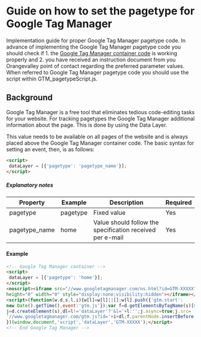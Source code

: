 Guide on how to set the pagetype for Google Tag Manager
=================================

Implementation guide for proper Google Tag Manager pagetype code. In advance of implementing the Google Tag Manager pagetype code you should check if 1. the [Google Tag Manager container code](https://github.com/orangevalley/GTM_standard) is working properly and 2. you have received an instruction document from you Orangevalley point of contact regarding the preferred parameter values. When referred to Google Tag Manager pagetype code you should use the script within GTM_pagetypeScript.js.

## Background
Google Tag Manager is a free tool that eliminates tedious code-editing tasks for your website. For tracking pagetypes the Google Tag Manager additional information about the page. This is done by using the Data Layer.

This value needs to be available on all pages of the website and is always placed above the Google Tag Manager container code. The basic syntax for setting an event, then, is as follows:

```html
<script>
 dataLayer = [{'pagetype': 'pagetype_name'}];
</script>
```

##### Explanatory notes
| Property       | Example   | Description                                                     | Required |
| -------------- | --------- |---------------------------------------------------------------- | -------- |
| pagetype          | pagetype     | Fixed value                                                     | Yes      |
| pagetype_name     | home    | Value should follow the specification received per e-mail | Yes      |


#### Example
```html
<!-- Google Tag Manager container -->
<script>
 dataLayer = [{'pagetype': 'home'}];
</script>
<noscript><iframe src="//www.googletagmanager.com/ns.html?id=GTM-XXXXX"
height="0" width="0" style="display:none;visibility:hidden"></iframe></noscript>
<script>(function(w,d,s,l,i){w[l]=w[l]||[];w[l].push({'gtm.start':
new Date().getTime(),event:'gtm.js'});var f=d.getElementsByTagName(s)[0],
j=d.createElement(s),dl=l!='dataLayer'?'&l='+l:'';j.async=true;j.src=
'//www.googletagmanager.com/gtm.js?id='+i+dl;f.parentNode.insertBefore(j,f);
})(window,document,'script','dataLayer','GTM-XXXXX');</script>
<!-- End Google Tag Manager -->


